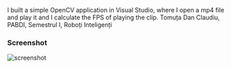 I built a simple OpenCV application in Visual Studio, where I open a mp4 file and play it and I calculate the FPS of playing the clip.
Tomuța Dan Claudiu, PABDI, Semestrul I, Roboți Inteligenți
### Screenshot
![screenshot](captura.png?raw=true "screenshot la aplicatie")